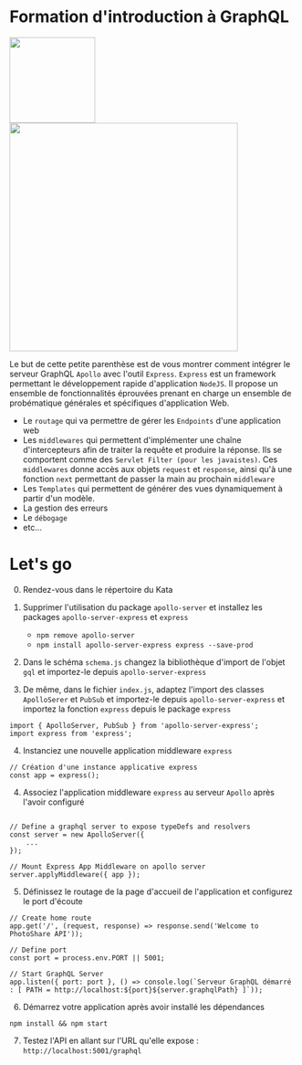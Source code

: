 # Formation d'introduction à GraphQL
<a href="http://www.adservio.fr/"><img width="150" src="https://pbs.twimg.com/profile_images/1057285534459015169/s1_C47ND_400x400.jpg" /></a>
<a href="https://graphql.org/"><img width="400" src="https://blog.soat.fr/wp-content/uploads/2019/01/GraphQL-600x210.png" /></a>

Le but de cette petite parenthèse est de vous montrer comment intégrer le serveur GraphQL `Apollo` avec l'outil `Express`.
`Express` est un framework permettant le développement rapide d'application `NodeJS`. Il propose un ensemble de fonctionnalités éprouvées prenant en charge un ensemble de probématique générales et spécifiques d'application Web.
*	Le `routage` qui va permettre de gérer les `Endpoints` d'une application web
*	Les `middlewares` qui permettent d'implémenter une chaîne d'intercepteurs afin de traiter la requête et produire la réponse. Ils se comportent comme des `Servlet Filter (pour les javaistes)`. Ces `middlewares` donne accès aux objets `request` et `response`, ainsi qu'à une fonction `next` permettant de passer la main au prochain `middleware`
*	Les `Templates` qui permettent de générer des vues dynamiquement à partir d'un modèle.
*	La gestion des erreurs
*	Le `débogage`
*	etc...

# Let's go

0.	Rendez-vous dans le répertoire du Kata

1.	Supprimer l'utilisation du package `apollo-server` et installez les packages `apollo-server-express` et `express`
	
	*	`npm remove apollo-server`
	*	`npm install apollo-server-express express --save-prod`

2.	Dans le schéma `schema.js` changez la bibliothèque d'import de l'objet `gql` et importez-le depuis `apollo-server-express`

3.	De même, dans le fichier `index.js`, adaptez l'import des classes `ApolloSerer` et `PubSub` et importez-le depuis `apollo-server-express` et importez la fonction `express` depuis le package `express`

```
import { ApolloServer, PubSub } from 'apollo-server-express';
import express from 'express';
```

4.	Instanciez une nouvelle application middleware `express`
```
// Création d'une instance applicative express
const app = express();
```

4.	Associez l'application middleware `express` au serveur `Apollo` après l'avoir configuré
```

// Define a graphql server to expose typeDefs and resolvers
const server = new ApolloServer({
    ...
});

// Mount Express App Middleware on apollo server
server.applyMiddleware({ app });
```

5.	Définissez le routage de la page d'accueil de l'application et configurez le port d'écoute
```	
// Create home route
app.get('/', (request, response) => response.send('Welcome to PhotoShare API'));

// Define port
const port = process.env.PORT || 5001;

// Start GraphQL Server
app.listen({ port: port }, () => console.log(`Serveur GraphQL démarré : [ PATH = http://localhost:${port}${server.graphqlPath} ]`));
```

6.	Démarrez votre application après avoir installé les dépendances
```	
npm install && npm start
```

7.	Testez l'API en allant sur l'URL qu'elle expose : `http://localhost:5001/graphql`
